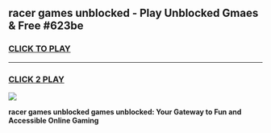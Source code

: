 
## racer games unblocked - Play Unblocked Gmaes & Free #623be
<h3>
<a href="https://news.freeplayer.one?title=racer_games_unblocked&ref=03M">CLICK TO PLAY</a></h3>
<hr>

<h3>
<a href="https://news.freeplayer.one?title=racer_games_unblocked&ref=03M">CLICK 2 PLAY</a>
  
</h3>

<a href="https://news.freeplayer.one?title=racer_games_unblocked&ref=03M"><img src="https://clearcache.store/games.png"></a>


**racer games unblocked games unblocked: Your Gateway to Fun and Accessible Online Gaming**
